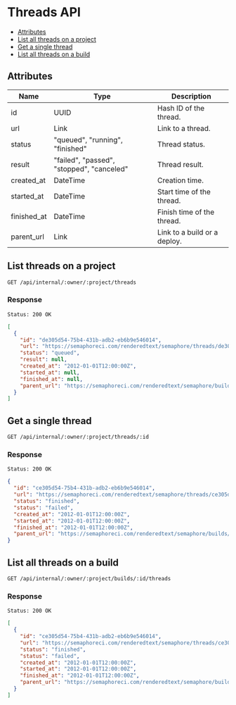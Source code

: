 # Threads API

- [Attributes](#attributes)
- [List all threads on a project](#list-threads-on-a-project)
- [Get a single thread](#get-a-single-thread)
- [List all threads on a build](#list-all-threads-on-a-build)

## Attributes

Name          | Type                                      | Description
------------- | ------------------------------------------|------------------------
id            | UUID                                      | Hash ID of the thread.
url           | Link                                      | Link to a thread.
status        | "queued", "running", "finished"           | Thread status.
result        | "failed", "passed", "stopped", "canceled" | Thread result.
created_at    | DateTime                                  | Creation time.
started_at    | DateTime                                  | Start time of the thread.
finished_at   | DateTime                                  | Finish time of the thread.
parent_url    | Link                                      | Link to a build or a deploy.

## List threads on a project

```
GET /api/internal/:owner/:project/threads
```

### Response

`Status: 200 OK`

```json
[
  {
    "id": "de305d54-75b4-431b-adb2-eb6b9e546014",
    "url": "https://semaphoreci.com/renderedtext/semaphore/threads/de305d54-75b4-431b-adb2-eb6b9e546014",
    "status": "queued",
    "result": null,
    "created_at": "2012-01-01T12:00:00Z",
    "started_at": null,
    "finished_at": null,
    "parent_url": "https://semaphoreci.com/renderedtext/semaphore/builds/9e305d54-75b4-431b-adb2-eb6b9e546014",
  }
]
```

## Get a single thread

```
GET /api/internal/:owner/:project/threads/:id
```

### Response

`Status: 200 OK`

``` json
{
  "id": "ce305d54-75b4-431b-adb2-eb6b9e546014",
  "url": "https://semaphoreci.com/renderedtext/semaphore/threads/ce305d54-75b4-431b-adb2-eb6b9e546014",
  "status": "finished",
  "status": "failed",
  "created_at": "2012-01-01T12:00:00Z",
  "started_at": "2012-01-01T12:00:00Z",
  "finished_at": "2012-01-01T12:00:00Z",
  "parent_url": "https://semaphoreci.com/renderedtext/semaphore/builds/9e305d54-75b4-431b-adb2-eb6b9e546014",
}
```

## List all threads on a build

```
GET /api/internal/:owner/:project/builds/:id/threads
```

### Response

`Status: 200 OK`

```json
[
  {
    "id": "ce305d54-75b4-431b-adb2-eb6b9e546014",
    "url": "https://semaphoreci.com/renderedtext/semaphore/threads/ce305d54-75b4-431b-adb2-eb6b9e546014",
    "status": "finished",
    "status": "failed",
    "created_at": "2012-01-01T12:00:00Z",
    "started_at": "2012-01-01T12:00:00Z",
    "finished_at": "2012-01-01T12:00:00Z",
    "parent_url": "https://semaphoreci.com/renderedtext/semaphore/builds/9e305d54-75b4-431b-adb2-eb6b9e546014",
  }
]
```
